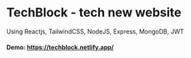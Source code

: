 # TechBlock - tech new website 

Using Reactjs, TailwindCSS, NodeJS, Express, MongoDB, JWT
#### Demo: https://techblock.netlify.app/

